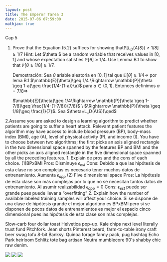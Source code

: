 ```yaml
---
layout: post
title: The Emperor Tarea 3
date: 2015-07-06 07:59:00
mathjax: true
---
```

Cap 5
1. Prove that the Equation (5.2) suffices for showing that$\mathbb{P}[L_D(A(S))\geq 1/8]\geq 1/7$ Hint: Let $\theta $ be a random variable that receives values in $[0,1]$ and whose expectation satisfies $\mathbb{E}[\theta]\geq 1/4$. Use Lemma B.1 to show that $\mathbb{P}[\theta \geq 1/8]\geq 1/7$. 

	Demostración: Sea $\theta$ ariable aleatoria en $[0,1]$ tal que $\mathbb{E}[\theta]\geq 1/4 \Rightarrow$ por lema B.1 
 	$\mathbb{E}[\theta]\geq 1/4 \Rightarrow \mathbb{P}[\theta \geq 1-a]\geq \frac{1/4-(1-a)}{a}$ para $a\in (0,1)$. 	Entonces definimos $a=7/8 \Rightarrow$ 
	
	$\mathbb{E}[\theta]\geq 1/4\Rightarrow \mathbb{P}[\theta \geq 1-7/8]\geq \frac{1/4-(1-7/8)}{7/8}$ \\
		$\Rightarrow \mathbb{P}[\theta \geq 1/8]\geq \frac{1}{7}$. Sea $\theta=L_D(A(S))\qed$


2.Assume you are asked to design a learning algorithm to predict whether patients are going to suffer a heart attack. Relevant patient features the algorithm may have access to include blood pressure (BP), body-mass index (BMI), age (A), level of physical activity (P), and income (I). 
You have to choose between two algorithms; the first picks an axis aligned rectangle in the two dimensional space spanned by the features BP and BMI and the other picks an axis aligned rectangle in the five dimensional space spanned by all the preceding features.
	1. Explain de pros and the cons of each choice.
		(1)BPxBMI
		Pros: Disminuye $\epsilon_{est}$
		Cons: Debido a que las hipótesis de esta clase no son complejas es necesario tener muchos datos de 				entrenamiento. Aumenta $\epsilon_{app}$
		(2) Five dimensional space
		Pros: La hipótesis de esta clase son más complejas por lo que no se necesitan tantos datos de entrenamiento. 				Al asumir realizabilidad $\epsilon _{app}=0$
		Cons: $\epsilon_{est}$ puede ser grande pues puede llevar a “overfitting”
	2. Explain how the number of available labeled training samples will affect your choice. 
		Si se dispone de una clase de hipótesis grande el mejor algoritmo es BPxBMI pero si se disponen de pocos datos 			de entrenamientos es mejor el espacio cinco dimensional pues las hipótesis de esta clase son más complejas. 

	


Slow-carb four dollar toast Helvetica pop-up. Kale chips next level literally trust fund Pitchfork. Jean shorts Pinterest beard, farm-to-table irony craft beer swag tofu 8-bit Banksy. Quinoa forage fanny pack, pug hashtag Echo Park heirloom Schlitz tote bag artisan Neutra mumblecore 90's shabby chic raw denim.


<div class="img_row">
	<img class="col one" src="/img/11.jpg">
	<img class="col one" src="/img/12.jpg">
	<img class="col one" src="/img/7.jpg">
</div>

